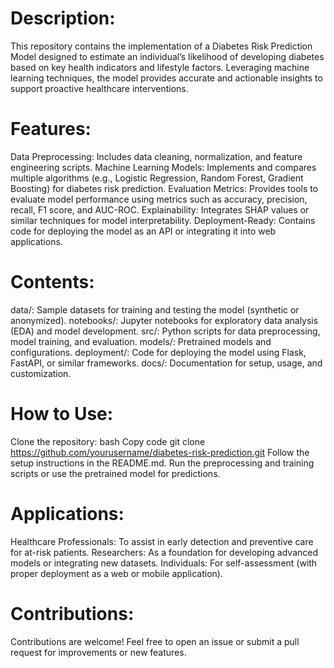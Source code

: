 # Description:
This repository contains the implementation of a Diabetes Risk Prediction Model designed to estimate an individual’s likelihood of developing diabetes based on key health indicators and lifestyle factors. Leveraging machine learning techniques, the model provides accurate and actionable insights to support proactive healthcare interventions.

# Features:
Data Preprocessing: Includes data cleaning, normalization, and feature engineering scripts.
Machine Learning Models: Implements and compares multiple algorithms (e.g., Logistic Regression, Random Forest, Gradient Boosting) for diabetes risk prediction.
Evaluation Metrics: Provides tools to evaluate model performance using metrics such as accuracy, precision, recall, F1 score, and AUC-ROC.
Explainability: Integrates SHAP values or similar techniques for model interpretability.
Deployment-Ready: Contains code for deploying the model as an API or integrating it into web applications.

# Contents:
data/: Sample datasets for training and testing the model (synthetic or anonymized).
notebooks/: Jupyter notebooks for exploratory data analysis (EDA) and model development.
src/: Python scripts for data preprocessing, model training, and evaluation.
models/: Pretrained models and configurations.
deployment/: Code for deploying the model using Flask, FastAPI, or similar frameworks.
docs/: Documentation for setup, usage, and customization.

# How to Use:
Clone the repository:
bash
Copy code
git clone https://github.com/yourusername/diabetes-risk-prediction.git
Follow the setup instructions in the README.md.
Run the preprocessing and training scripts or use the pretrained model for predictions.

# Applications:
Healthcare Professionals: To assist in early detection and preventive care for at-risk patients.
Researchers: As a foundation for developing advanced models or integrating new datasets.
Individuals: For self-assessment (with proper deployment as a web or mobile application).

# Contributions:
Contributions are welcome! Feel free to open an issue or submit a pull request for improvements or new features.
